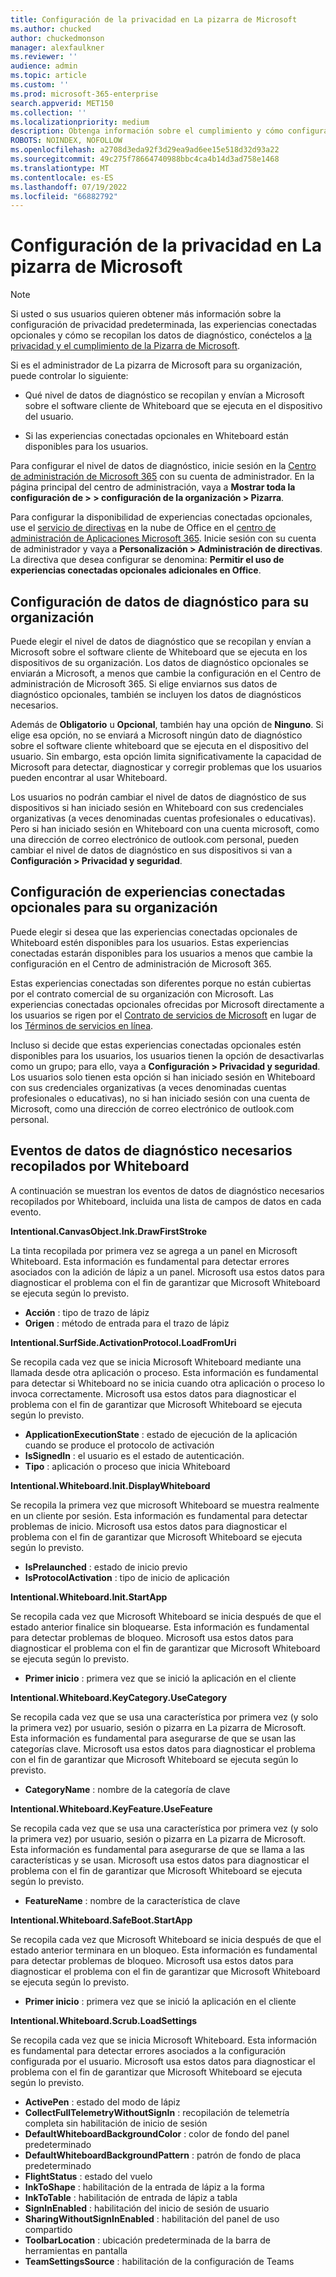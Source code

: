 ```yaml
---
title: Configuración de la privacidad en La pizarra de Microsoft
ms.author: chucked
author: chuckedmonson
manager: alexfaulkner
ms.reviewer: ''
audience: admin
ms.topic: article
ms.custom: ''
ms.prod: microsoft-365-enterprise
search.appverid: MET150
ms.collection: ''
ms.localizationpriority: medium
description: Obtenga información sobre el cumplimiento y cómo configurar las opciones de privacidad en La pizarra de Microsoft.
ROBOTS: NOINDEX, NOFOLLOW
ms.openlocfilehash: a2708d3eda92f3d29ea9ad6ee15e518d32d93a22
ms.sourcegitcommit: 49c275f78664740988bbc4ca4b14d3ad758e1468
ms.translationtype: MT
ms.contentlocale: es-ES
ms.lasthandoff: 07/19/2022
ms.locfileid: "66882792"
---
```

# <a name="configure-privacy-settings-in-microsoft-whiteboard"></a>Configuración de la privacidad en La pizarra de Microsoft

>[!NOTE]
> Si usted o sus usuarios quieren obtener más información sobre la configuración de privacidad predeterminada, las experiencias conectadas opcionales y cómo se recopilan los datos de diagnóstico, conéctelos a [la privacidad y el cumplimiento de la Pizarra de Microsoft](https://support.microsoft.com/office/privacy-and-compliance-ed9f0de9-71be-44c2-837d-e0f448660be1).

Si es el administrador de La pizarra de Microsoft para su organización, puede controlar lo siguiente:

- Qué nivel de datos de diagnóstico se recopilan y envían a Microsoft sobre el software cliente de Whiteboard que se ejecuta en el dispositivo del usuario.

- Si las experiencias conectadas opcionales en Whiteboard están disponibles para los usuarios.

Para configurar el nivel de datos de diagnóstico, inicie sesión en la [Centro de administración de Microsoft 365](/microsoft-365/admin/admin-overview/admin-center-overview?view=o365-worldwide) con su cuenta de administrador. En la página principal del centro de administración, vaya a **Mostrar toda la configuración de > > configuración de la organización > Pizarra**.

Para configurar la disponibilidad de experiencias conectadas opcionales, use el [servicio de directivas](/deployoffice/admincenter/overview-office-cloud-policy-service) en la nube de Office en el [centro de administración de Aplicaciones Microsoft 365](https://config.office.com). Inicie sesión con su cuenta de administrador y vaya a **Personalización > Administración de directivas**. La directiva que desea configurar se denomina: **Permitir el uso de experiencias conectadas opcionales adicionales en Office**.

## <a name="diagnostic-data-setting-for-your-organization"></a>Configuración de datos de diagnóstico para su organización

Puede elegir el nivel de datos de diagnóstico que se recopilan y envían a Microsoft sobre el software cliente de Whiteboard que se ejecuta en los dispositivos de su organización. Los datos de diagnóstico opcionales se enviarán a Microsoft, a menos que cambie la configuración en el Centro de administración de Microsoft 365. Si elige enviarnos sus datos de diagnóstico opcionales, también se incluyen los datos de diagnósticos necesarios.

Además de **Obligatorio** u **Opcional**, también hay una opción de **Ninguno**. Si elige esa opción, no se enviará a Microsoft ningún dato de diagnóstico sobre el software cliente whiteboard que se ejecuta en el dispositivo del usuario. Sin embargo, esta opción limita significativamente la capacidad de Microsoft para detectar, diagnosticar y corregir problemas que los usuarios pueden encontrar al usar Whiteboard.

Los usuarios no podrán cambiar el nivel de datos de diagnóstico de sus dispositivos si han iniciado sesión en Whiteboard con sus credenciales organizativas (a veces denominadas cuentas profesionales o educativas). Pero si han iniciado sesión en Whiteboard con una cuenta microsoft, como una dirección de correo electrónico de outlook.com personal, pueden cambiar el nivel de datos de diagnóstico en sus dispositivos si van a **Configuración > Privacidad y seguridad**.

## <a name="optional-connected-experiences-setting-for-your-organization"></a>Configuración de experiencias conectadas opcionales para su organización

Puede elegir si desea que las experiencias conectadas opcionales de Whiteboard estén disponibles para los usuarios. Estas experiencias conectadas estarán disponibles para los usuarios a menos que cambie la configuración en el Centro de administración de Microsoft 365. 

Estas experiencias conectadas son diferentes porque no están cubiertas por el contrato comercial de su organización con Microsoft. Las experiencias conectadas opcionales ofrecidas por Microsoft directamente a los usuarios se rigen por el [Contrato de servicios de Microsoft](https://www.microsoft.com/servicesagreement) en lugar de los [Términos de servicios en línea](https://www.microsoft.com/licensing/product-licensing/products).

Incluso si decide que estas experiencias conectadas opcionales estén disponibles para los usuarios, los usuarios tienen la opción de desactivarlas como un grupo; para ello, vaya a **Configuración > Privacidad y seguridad**. Los usuarios solo tienen esta opción si han iniciado sesión en Whiteboard con sus credenciales organizativas (a veces denominadas cuentas profesionales o educativas), no si han iniciado sesión con una cuenta de Microsoft, como una dirección de correo electrónico de outlook.com personal.

## <a name="required-diagnostic-data-events-collected-by-whiteboard"></a>Eventos de datos de diagnóstico necesarios recopilados por Whiteboard

A continuación se muestran los eventos de datos de diagnóstico necesarios recopilados por Whiteboard, incluida una lista de campos de datos en cada evento.

**Intentional.CanvasObject.Ink.DrawFirstStroke**

La tinta recopilada por primera vez se agrega a un panel en Microsoft Whiteboard. Esta información es fundamental para detectar errores asociados con la adición de lápiz a un panel. Microsoft usa estos datos para diagnosticar el problema con el fin de garantizar que Microsoft Whiteboard se ejecuta según lo previsto.

- **Acción** : tipo de trazo de lápiz
- **Origen** : método de entrada para el trazo de lápiz

**Intentional.SurfSide.ActivationProtocol.LoadFromUri**

Se recopila cada vez que se inicia Microsoft Whiteboard mediante una llamada desde otra aplicación o proceso. Esta información es fundamental para detectar si Whiteboard no se inicia cuando otra aplicación o proceso lo invoca correctamente. Microsoft usa estos datos para diagnosticar el problema con el fin de garantizar que Microsoft Whiteboard se ejecuta según lo previsto.

- **ApplicationExecutionState** : estado de ejecución de la aplicación cuando se produce el protocolo de activación
- **IsSignedIn** : el usuario es el estado de autenticación.
- **Tipo** : aplicación o proceso que inicia Whiteboard

**Intentional.Whiteboard.Init.DisplayWhiteboard**

Se recopila la primera vez que microsoft Whiteboard se muestra realmente en un cliente por sesión. Esta información es fundamental para detectar problemas de inicio. Microsoft usa estos datos para diagnosticar el problema con el fin de garantizar que Microsoft Whiteboard se ejecuta según lo previsto.

- **IsPrelaunched** : estado de inicio previo
- **IsProtocolActivation** : tipo de inicio de aplicación

**Intentional.Whiteboard.Init.StartApp**

Se recopila cada vez que Microsoft Whiteboard se inicia después de que el estado anterior finalice sin bloquearse. Esta información es fundamental para detectar problemas de bloqueo. Microsoft usa estos datos para diagnosticar el problema con el fin de garantizar que Microsoft Whiteboard se ejecuta según lo previsto.

- **Primer inicio** : primera vez que se inició la aplicación en el cliente

**Intentional.Whiteboard.KeyCategory.UseCategory**

Se recopila cada vez que se usa una característica por primera vez (y solo la primera vez) por usuario, sesión o pizarra en La pizarra de Microsoft. Esta información es fundamental para asegurarse de que se usan las categorías clave. Microsoft usa estos datos para diagnosticar el problema con el fin de garantizar que Microsoft Whiteboard se ejecuta según lo previsto.

- **CategoryName** : nombre de la categoría de clave

**Intentional.Whiteboard.KeyFeature.UseFeature**

Se recopila cada vez que se usa una característica por primera vez (y solo la primera vez) por usuario, sesión o pizarra en La pizarra de Microsoft. Esta información es fundamental para asegurarse de que se llama a las características y se usan. Microsoft usa estos datos para diagnosticar el problema con el fin de garantizar que Microsoft Whiteboard se ejecuta según lo previsto.

- **FeatureName** : nombre de la característica de clave

**Intentional.Whiteboard.SafeBoot.StartApp**

Se recopila cada vez que Microsoft Whiteboard se inicia después de que el estado anterior terminara en un bloqueo. Esta información es fundamental para detectar problemas de bloqueo. Microsoft usa estos datos para diagnosticar el problema con el fin de garantizar que Microsoft Whiteboard se ejecuta según lo previsto.

- **Primer inicio** : primera vez que se inició la aplicación en el cliente

**Intentional.Whiteboard.Scrub.LoadSettings**

Se recopila cada vez que se inicia Microsoft Whiteboard. Esta información es fundamental para detectar errores asociados a la configuración configurada por el usuario. Microsoft usa estos datos para diagnosticar el problema con el fin de garantizar que Microsoft Whiteboard se ejecuta según lo previsto.

- **ActivePen** : estado del modo de lápiz
- **CollectFullTelemetryWithoutSignIn** : recopilación de telemetría completa sin habilitación de inicio de sesión
- **DefaultWhiteboardBackgroundColor** : color de fondo del panel predeterminado
- **DefaultWhiteboardBackgroundPattern** : patrón de fondo de placa predeterminado
- **FlightStatus** : estado del vuelo
- **InkToShape** : habilitación de la entrada de lápiz a la forma
- **InkToTable** : habilitación de entrada de lápiz a tabla
- **SignInEnabled** : habilitación del inicio de sesión de usuario
- **SharingWithoutSignInEnabled** : habilitación del panel de uso compartido
- **ToolbarLocation** : ubicación predeterminada de la barra de herramientas en pantalla
- **TeamSettingsSource** : habilitación de la configuración de Teams
